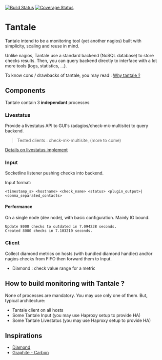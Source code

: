 [![Build Status](https://travis-ci.org/redref/tantale.svg?branch=master)](https://travis-ci.org/redref/tantale)
[![Coverage Status](https://coveralls.io/repos/github/redref/tantale/badge.svg?branch=master)](https://coveralls.io/github/redref/tantale?branch=master)

# Tantale

Tantale intend to be a monitoring tool (yet another nagios) built with simplicity, scaling and reuse in mind.

Unlike nagios, Tantale use a standard backend (NoSQL database) to store checks results. Then, you can query backend directly to interface with a lot more tools (logs, statistics, ...).

To know cons / drawbacks of tantale, you may read :
[Why tantale ?](docs/why-tantale.md)

## Components

Tantale contain 3 **independant** processes

### Livestatus

Provide a livestatus API to GUI's (adagios/check-mk-multisite) to query backend.

>Tested clients : check-mk-multisite, (more to come)

[Details on livestatus implement](docs/livestatus.md)

### Input

Socketline listener pushing checks into backend.

Input format:
```
<timestamp_s> <hostname> <check_name> <status> <plugin_output>|<comma_separated_contacts>
```

#### Performance

On a single node (dev node), with basic configuration. Mainly IO bound.

```
Update 8000 checks to outdated in 7.094238 seconds.
Created 8000 checks in 7.103210 seconds.
```

### Client

Collect diamond metrics on hosts (with bundled diamond handler) and/or nagios checks from FIFO then forward them to Input.

  * Diamond : check value range for a metric

## How to build monitoring with Tantale ?

None of processes are mandatory. You may use only one of them. But, typical architecture:

  * Tantale client on all hosts
  * Some Tantale Input (you may use Haproxy setup to provide HA)
  * Some Tantale Livestatus (you may use Haproxy setup to provide HA)

## Inspirations

  * [Diamond](https://github.com/python-diamond/Diamond)
  * [Graphite - Carbon](https://github.com/graphite-project/carbon)
